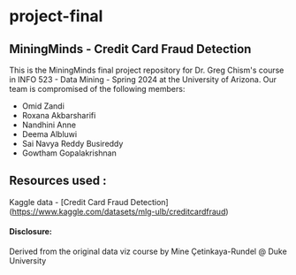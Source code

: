 # project-final
## MiningMinds - Credit Card Fraud Detection
This is the MiningMinds final project repository for Dr. Greg Chism's course in INFO 523 - Data Mining - Spring 2024 at the University of Arizona. Our team is compromised of the following members:
<ul>
<li> Omid Zandi </li>
<li> Roxana Akbarsharifi </li>
<li> Nandhini Anne </li>
<li> Deema Albluwi </li>
<li> Sai Navya Reddy Busireddy </li>
<li> Gowtham Gopalakrishnan </li>
</ul>

## Resources used :
Kaggle data - [Credit Card Fraud Detection] (https://www.kaggle.com/datasets/mlg-ulb/creditcardfraud)


#### Disclosure:
Derived from the original data viz course by Mine Çetinkaya-Rundel @ Duke University
